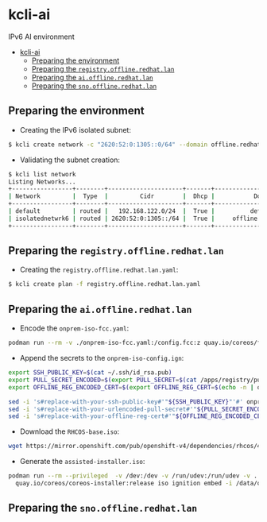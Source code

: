 # kcli-ai
IPv6 AI environment

- [kcli-ai](#kcli-ai)
  - [Preparing the environment](#preparing-the-environment)
  - [Preparing the `registry.offline.redhat.lan`](#preparing-the-registryofflineredhatlan)
  - [Preparing the `ai.offline.redhat.lan`](#preparing-the-aiofflineredhatlan)
  - [Preparing the `sno.offline.redhat.lan`](#preparing-the-snoofflineredhatlan)

## Preparing the environment

- Creating the IPv6 isolated subnet:
```bash
$ kcli create network -c "2620:52:0:1305::0/64" --domain offline.redhat.lan -i isolatednetwrk6
```

- Validating the subnet creation:
```bash
$ kcli list network
Listing Networks...
+-----------------+--------+---------------------+-------+---------------------------+----------+
| Network         |  Type  |         Cidr        |  Dhcp |           Domain          |   Mode   |
+-----------------+--------+---------------------+-------+---------------------------+----------+
| default         | routed |   192.168.122.0/24  |  True |          default          |   nat    |
| isolatednetwrk6 | routed | 2620:52:0:1305::/64 |  True |     offline.redhat.lan    | isolated |
+-----------------+--------+---------------------+-------+---------------------------+----------+
```

## Preparing the `registry.offline.redhat.lan` 

- Creating the `registry.offline.redhat.lan.yaml`:
```bash
$ kcli create plan -f registry.offline.redhat.lan.yaml
```

## Preparing the `ai.offline.redhat.lan`

- Encode the `onprem-iso-fcc.yaml`:

```bash
podman run --rm -v ./onprem-iso-fcc.yaml:/config.fcc:z quay.io/coreos/fcct:release --pretty --strict /config.fcc > onprem-iso-config.ign
```

- Append the secrets to the `onprem-iso-config.ign`:

```bash
export SSH_PUBLIC_KEY=$(cat ~/.ssh/id_rsa.pub)
export PULL_SECRET_ENCODED=$(export PULL_SECRET=$(cat /apps/registry/pull-secret-connected.json); urlencode $PULL_SECRET)
export OFFLINE_REG_ENCODED_CERT=$(export OFFLINE_REG_CERT=$(echo -n | openssl s_client -connect inbacrnrdl0100.offline.oxtechnix.lan:5000 -servername inbacrnrdl0100.offline.oxtechnix.lan | openssl x509); urlencode $OFFLINE_REG_CERT)

sed -i 's#replace-with-your-ssh-public-key#'"${SSH_PUBLIC_KEY}"'#' onprem-iso-config.ign
sed -i 's#replace-with-your-urlencoded-pull-secret#'"${PULL_SECRET_ENCODED}"'#' onprem-iso-config.ign
sed -i 's#replace-with-your-offline-reg-cert#'"${OFFLINE_REG_ENCODED_CERT}"'#' onprem-iso-config.ign
```

- Download the `RHCOS-base.iso`:

```bash
wget https://mirror.openshift.com/pub/openshift-v4/dependencies/rhcos/4.12/latest/rhcos-live.x86_64.iso
```

- Generate the `assisted-installer.iso`:

```bash
podman run --rm --privileged  -v /dev:/dev -v /run/udev:/run/udev -v .:/data  \
  quay.io/coreos/coreos-installer:release iso ignition embed -i /data/onprem-iso-config.ign -o /data/assisted-service.iso /data/rhcos-live.x86_64.iso
```


## Preparing the `sno.offline.redhat.lan`

